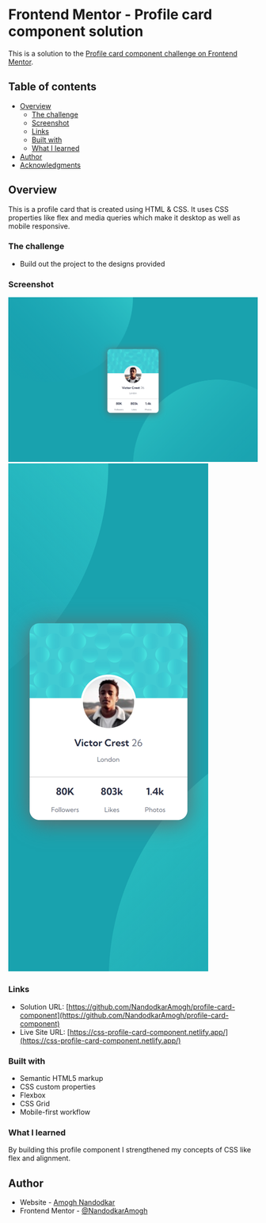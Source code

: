 # Frontend Mentor - Profile card component solution

This is a solution to the [Profile card component challenge on Frontend Mentor](https://www.frontendmentor.io/challenges/profile-card-component-cfArpWshJ). 
## Table of contents

- [Overview](#overview)
  - [The challenge](#the-challenge)
  - [Screenshot](#screenshot)
  - [Links](#links)
  - [Built with](#built-with)
  - [What I learned](#what-i-learned)
- [Author](#author)
- [Acknowledgments](#acknowledgments)


## Overview
This is a profile card that is created using HTML & CSS. It uses CSS properties like flex and media queries which make it desktop as well as mobile responsive.
### The challenge

- Build out the project to the designs provided

### Screenshot

![](./images/desktop_screenshot.png)
![](./images/mobile_screenshot.png)

### Links

- Solution URL: [https://github.com/NandodkarAmogh/profile-card-component](https://github.com/NandodkarAmogh/profile-card-component)
- Live Site URL: [https://css-profile-card-component.netlify.app/](https://css-profile-card-component.netlify.app/)

### Built with

- Semantic HTML5 markup
- CSS custom properties
- Flexbox
- CSS Grid
- Mobile-first workflow

### What I learned

By building this profile component I strengthened my concepts of CSS like flex and alignment.

## Author

- Website - [Amogh Nandodkar](https://amoghnandodkar.netlify.app/)
- Frontend Mentor - [@NandodkarAmogh](https://www.frontendmentor.io/profile/NandodkarAmogh)


